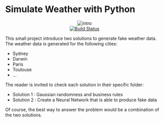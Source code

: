 # Simulate Weather with Python

<div>
  <div align="center">
    <img src="https://cdn.yourstory.com/wp-content/uploads/2015/05/yourstory_climate_change1.jpg" alt="intro"/>
  </div>
  <div align="center">
    <a href="https://travis-ci.org/AntonyBrd/weather-simulation">
      <img src="https://travis-ci.org/AntonyBrd/weather-simulation.svg?branch=master" alt="Build Status" />
    </a>
  </div>
<div>

This small project introduce two solutions to generate fake weather data. 
The weather data is generated for the following cities:
- Sydney
- Darwin
- Paris
- Toulouse
- ...

The reader is invited to check each solution in their specific folder:
- Solution 1 : Gaussian randomness and business rules
- Solution 2 : Create a Neural Network that is able to produce fake data

Of course, the best way to answer the problem would be a combination of the two solutions.